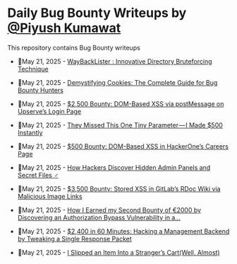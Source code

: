 # Daily Bug Bounty Writeups by [@Piyush Kumawat](https://twitter.com/piyush_supiy) 
This repository contains Bug Bounty writeups

<!-- BLOG-POST-LIST:START -->
 - 💯May 21, 2025 - [WayBackLister : Innovative Directory Bruteforcing Technique](https://medium.com/@abhirupkonwar04/waybacklister-innovative-directory-bruteforcing-technique-43535da40bc4?source=rss------bug_bounty-5) 

 - 💯May 21, 2025 - [Demystifying Cookies: The Complete Guide for Bug Bounty Hunters](https://infosecwriteups.com/demystifying-cookies-the-complete-guide-for-bug-bounty-hunters-7ac5827b8173?source=rss------bug_bounty-5) 

 - 💯May 21, 2025 - [$2,500 Bounty: DOM-Based XSS via postMessage on Upserve’s Login Page](https://infosecwriteups.com/2-500-bounty-dom-based-xss-via-postmessage-on-upserves-login-page-dc899778ed31?source=rss------bug_bounty-5) 

 - 💯May 21, 2025 - [They Missed This One Tiny Parameter — I Made $500 Instantly](https://infosecwriteups.com/they-missed-this-one-tiny-parameter-i-made-500-instantly-f2f7d1c1c1d9?source=rss------bug_bounty-5) 

 - 💯May 21, 2025 - [$500 Bounty: DOM-Based XSS in HackerOne’s Careers Page](https://osintteam.blog/500-bounty-dom-based-xss-in-hackerones-careers-page-019f78c5e213?source=rss------bug_bounty-5) 

 - 💯May 21, 2025 - [How Hackers Discover Hidden Admin Panels and Secret Files ️‍♂️](https://osintteam.blog/how-hackers-discover-hidden-admin-panels-and-secret-files-%EF%B8%8F-%EF%B8%8F-c2b12ab0b841?source=rss------bug_bounty-5) 

 - 💯May 21, 2025 - [$3,500 Bounty: Stored XSS in GitLab’s RDoc Wiki via Malicious Image Links](https://medium.com/h7w/3-500-bounty-stored-xss-in-gitlabs-rdoc-wiki-via-malicious-image-links-c394d4730d2a?source=rss------bug_bounty-5) 

 - 💯May 21, 2025 - [How I Earned my Second Bounty of €2000 by Discovering an Authorization Bypass Vulnerability in a…](https://medium.com/@sohelparashar/how-i-earned-my-second-bounty-of-2000-by-discovering-an-authorization-bypass-vulnerability-in-a-8b20570004d8?source=rss------bug_bounty-5) 

 - 💯May 21, 2025 - [$2,400 in 60 Minutes: Hacking a Management Backend by Tweaking a Single Response Packet](https://medium.com/@cadeeper/0x00-368daffa75f7?source=rss------bug_bounty-5) 

 - 💯May 21, 2025 - [I Slipped an Item Into a Stranger’s Cart&lpar;Well, Almost&rpar;](https://medium.com/@nizarkadiri70/i-slipped-an-item-into-a-strangers-cart-well-almost-4f1f5397a64b?source=rss------bug_bounty-5) 
<!-- BLOG-POST-LIST:END -->
